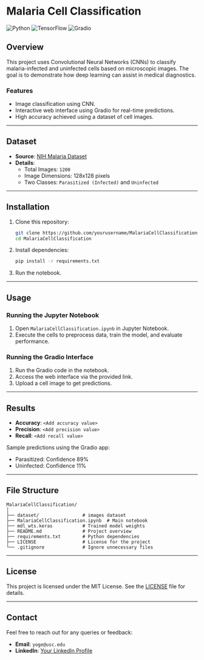 
# Malaria Cell Classification

![Python](https://img.shields.io/badge/Python-3.8+-blue.svg)
![TensorFlow](https://img.shields.io/badge/TensorFlow-2.x-orange.svg)
![Gradio](https://img.shields.io/badge/Gradio-3.x-green.svg)

## Overview

This project uses Convolutional Neural Networks (CNNs) to classify malaria-infected and uninfected cells based on microscopic images. The goal is to demonstrate how deep learning can assist in medical diagnostics.

### Features
- Image classification using CNN.
- Interactive web interface using Gradio for real-time predictions.
- High accuracy achieved using a dataset of cell images.

---

## Dataset

- **Source**: [NIH Malaria Dataset](https://ceb.nlm.nih.gov/repositories/malaria-datasets/)
- **Details**:
  - Total Images: `1200`
  - Image Dimensions: 128x128 pixels
  - Two Classes: `Parasitized (Infected)` and `Uninfected`

---

## Installation

1. Clone this repository:
   ```bash
   git clone https://github.com/yourusername/MalariaCellClassification.git
   cd MalariaCellClassification
   ```

2. Install dependencies:
   ```bash
   pip install -r requirements.txt
   ```

3. Run the notebook.

---

## Usage

### Running the Jupyter Notebook
1. Open `MalariaCellClassification.ipynb` in Jupyter Notebook.
2. Execute the cells to preprocess data, train the model, and evaluate performance.

### Running the Gradio Interface
1. Run the Gradio code in the notebook.
2. Access the web interface via the provided link.
3. Upload a cell image to get predictions.

---

## Results

- **Accuracy**: `<Add accuracy value>`
- **Precision**: `<Add precision value>`
- **Recall**: `<Add recall value>`

Sample predictions using the Gradio app:
- Parasitized: Confidence 89%
- Uninfected: Confidence 11%

---

## File Structure

```
MalariaCellClassification/
│
├── dataset/                # images dataset
├── MalariaCellClassification.ipynb  # Main notebook
├── mdl_wts.keras           # Trained model weights
├── README.md               # Project overview
├── requirements.txt        # Python dependencies
├── LICENSE                 # License for the project
└── .gitignore              # Ignore unnecessary files
```

---

## License

This project is licensed under the MIT License. See the [LICENSE](LICENSE) file for details.

---

## Contact

Feel free to reach out for any queries or feedback:
- **Email**: `yoge@usc.edu`
- **LinkedIn**: [Your LinkedIn Profile](https://linkedin.com/in/shreyan-yoge)
